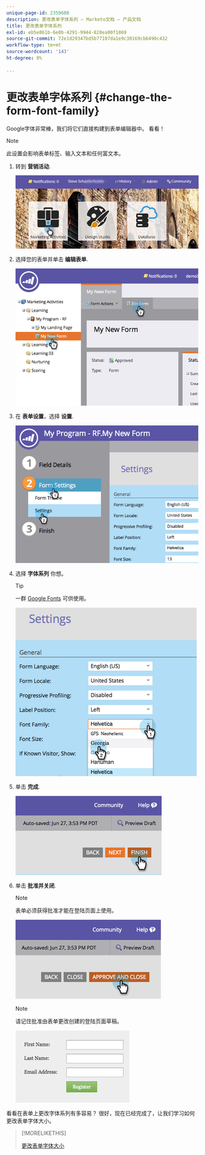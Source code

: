 ```yaml
---
unique-page-id: 2359608
description: 更改表单字体系列 — Marketo文档 — 产品文档
title: 更改表单字体系列
exl-id: eb5e861b-6e0b-4291-9944-828ea00f1869
source-git-commit: 72e1d29347bd5b77107da1e9c30169cb6490c432
workflow-type: tm+mt
source-wordcount: '143'
ht-degree: 0%

---
```


# 更改表单字体系列 {#change-the-form-font-family}

Google字体非常棒，我们将它们直接构建到表单编辑器中。 看看！

>[!NOTE]
>
>此设置会影响表单标签、输入文本和任何富文本。

1. 转到 **营销活动**.

   ![](assets/login-marketing-activities.png)

1. 选择您的表单并单击 **编辑表单**.

   ![](assets/image2014-9-15-15-3a47-3a27.png)

1. 在 **表单设置**，选择 **设置**.

   ![](assets/image2014-9-15-15-3a47-3a56.png)

1. 选择 **字体系列** 你想。

   >[!TIP]
   >
   >一群 [Google Fonts](https://www.google.com/fonts) 可供使用。

   ![](assets/image2014-9-15-16-3a0-3a8.png)

1. 单击 **完成**.

   ![](assets/image2014-9-15-16-3a0-3a15.png)

1. 单击 **批准并关闭**.

   >[!NOTE]
   >
   >表单必须获得批准才能在登陆页面上使用。

   ![](assets/image2014-9-15-16-3a1-3a28.png)

   >[!NOTE]
   >
   >请记住批准由表单更改创建的登陆页面草稿。

   ![](assets/image2014-9-15-16-3a2-3a1.png)

看看在表单上更改字体系列有多容易？ 很好，现在已经完成了，让我们学习如何更改表单字体大小。

>[!MORELIKETHIS]
>
>[更改表单字体大小](/help/marketo/product-docs/demand-generation/forms/form-design/change-the-form-font-size.md)
